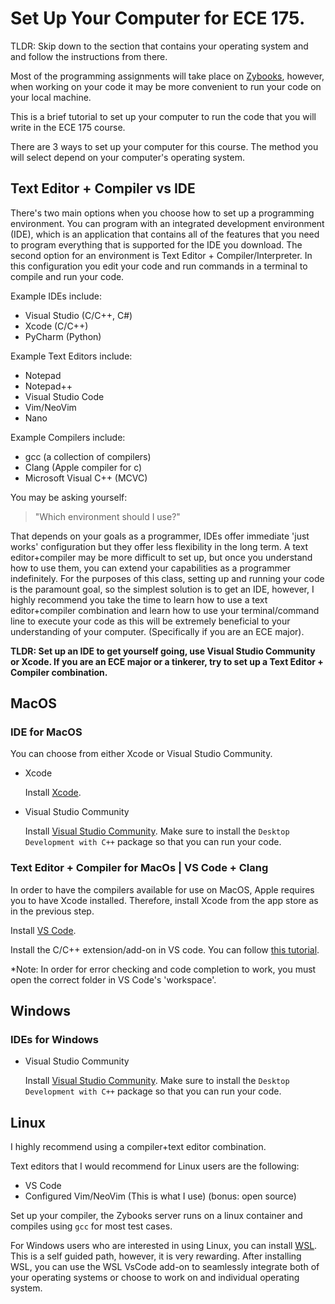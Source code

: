 # Set Up Your Computer for ECE 175.

TLDR: Skip down to the section that contains your operating system and and
follow the instructions from there.

Most of the programming assignments will take place on
[Zybooks](https://www.zybooks.com/), however, when working on your code it may
be more convenient to run your code on your local machine.

This is a brief tutorial to set up your computer to run the code that you will
write in the ECE 175 course.

There are 3 ways to set up your computer for this course. The method you will
select depend on your computer's operating system.

## Text Editor + Compiler vs IDE

There's two main options when you choose how to set up a programming
environment. You can program with an integrated development environment (IDE),
which is an application that contains all of the features that you need to
program everything that is supported for the IDE you download. The second option
for an environment is Text Editor + Compiler/Interpreter. In this configuration
you edit your code and run commands in a terminal to compile and run your code.

Example IDEs include:

- Visual Studio (C/C++, C#)
- Xcode (C/C++)
- PyCharm (Python)

Example Text Editors include:

- Notepad
- Notepad++
- Visual Studio Code
- Vim/NeoVim
- Nano

Example Compilers include:

- gcc (a collection of compilers)
- Clang (Apple compiler for c)
- Microsoft Visual C++ (MCVC)

You may be asking yourself:

> "Which environment should I use?"

That depends on your goals as a programmer, IDEs offer immediate 'just works'
configuration but they offer less flexibility in the long term. A text
editor+compiler may be more difficult to set up, but once you understand how to
use them, you can extend your capabilities as a programmer indefinitely. For the
purposes of this class, setting up and running your code is the paramount goal,
so the simplest solution is to get an IDE, however, I highly recommend you take
the time to learn how to use a text editor+compiler combination and learn how to
use your terminal/command line to execute your code as this will be extremely
beneficial to your understanding of your computer. (Specifically if you are an
ECE major).

**TLDR: Set up an IDE to get yourself going, use Visual Studio Community or
Xcode. If you are an ECE major or a tinkerer, try to set up a Text Editor +
Compiler combination.**

## MacOS

### IDE for MacOS

You can choose from either Xcode or Visual Studio Community.

- Xcode

  Install [Xcode](https://apps.apple.com/us/app/xcode/id497799835).

- Visual Studio Community

  Install [Visual Studio Community](https://visualstudio.microsoft.com/vs/mac/).
  Make sure to install the `Desktop Development with C++` package so that you
  can run your code.

### Text Editor + Compiler for MacOs | VS Code + Clang

In order to have the compilers available for use on MacOS, Apple requires you to
have Xcode installed. Therefore, install Xcode from the app store as in the
previous step.

Install [VS Code](https://code.visualstudio.com/docs/?dv=osx).

Install the C/C++ extension/add-on in VS code. You can follow
[this tutorial](https://code.visualstudio.com/docs/cpp/config-clang-mac).

\*Note: In order for error checking and code completion to work, you must open
the correct folder in VS Code's 'workspace'.

## Windows

### IDEs for Windows

- Visual Studio Community

  Install
  [Visual Studio Community](https://visualstudio.microsoft.com/vs/community/).
  Make sure to install the `Desktop Development with C++` package so that you
  can run your code.

## Linux

I highly recommend using a compiler+text editor combination.

Text editors that I would recommend for Linux users are the following:

- VS Code
- Configured Vim/NeoVim (This is what I use) (bonus: open source)

Set up your compiler, the Zybooks server runs on a linux container and compiles
using `gcc` for most test cases.

For Windows users who are interested in using Linux, you can install
[WSL](https://learn.microsoft.com/en-us/windows/wsl/install). This is a self
guided path, however, it is very rewarding. After installing WSL, you can use
the WSL VsCode add-on to seamlessly integrate both of your operating systems or
choose to work on and individual operating system.
